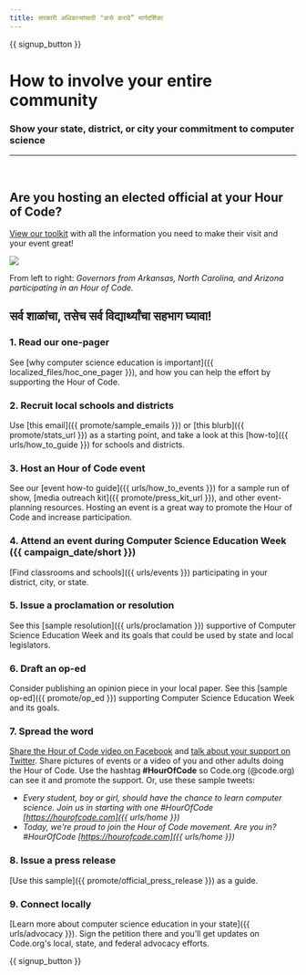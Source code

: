 ```yaml
---
title: सरकारी अधिकाऱ्यांसाठी "कसे करावे” मार्गदर्शिका
---
```


{{ signup_button }}

# How to involve your entire community

### Show your state, district, or city your commitment to computer science

* * *

</br>

## Are you hosting an elected official at your Hour of Code?

[View our toolkit](/files/elected-official.pdf) with all the information you need to make their visit and your event great!

![](/images/fit-800/hoc_govs.png)

From left to right: *Governors from Arkansas, North Carolina, and Arizona participating in an Hour of Code.*

## सर्व शाळांचा, तसेच सर्व विद्यार्थ्यांचा सहभाग घ्यावा!

### 1. Read our one-pager

See [why computer science education is important]({{ localized_files/hoc_one_pager }}), and how you can help the effort by supporting the Hour of Code.

### 2. Recruit local schools and districts

Use [this email]({{ promote/sample_emails }}) or [this blurb]({{ promote/stats_url }}) as a starting point, and take a look at this [how-to]({{ urls/how_to_guide }}) for schools and districts.

### 3. Host an Hour of Code event

See our [event how-to guide]({{ urls/how_to_events }}) for a sample run of show, [media outreach kit]({{ promote/press_kit_url }}), and other event-planning resources. Hosting an event is a great way to promote the Hour of Code and increase participation.

### 4. Attend an event during Computer Science Education Week ({{ campaign_date/short }})

[Find classrooms and schools]({{ urls/events }}) participating in your district, city, or state.

### 5. Issue a proclamation or resolution

See this [sample resolution]({{ urls/proclamation }}) supportive of Computer Science Education Week and its goals that could be used by state and local legislators.

### 6. Draft an op-ed

Consider publishing an opinion piece in your local paper. See this [sample op-ed]({{ promote/op_ed }}) supporting Computer Science Education Week and its goals.

### 7. Spread the word

[Share the Hour of Code video on Facebook](https://www.facebook.com/sharer/sharer.php?u=http%3A%2F%2Fhourofcode.com%2Fus) and [talk about your support on Twitter](https://twitter.com/intent/tweet?url=http%3A%2F%2Fhourofcode.com&text=I%27m%20participating%20in%20this%20year%27s%20%23HourOfCode%2C%20are%20you%3F%20%40codeorg&original_referer=https%3A%2F%2Fwww.google.com%2Furl%3Fq%3Dhttps%253A%252F%252Ftwitter.com%252Fshare%253Fhashtags%253D%2526amp%253Brelated%253Dcodeorg%2526amp%253Btext%253DI%252527m%252Bparticipating%252Bin%252Bthis%252Byear%252527s%252B%252523HourOfCode%25252C%252Bare%252Byou%25253F%252B%252540codeorg%2526amp%253Burl%253Dhttp%25253A%25252F%25252Fhourofcode.com%26sa%3DD%26sntz%3D1%26usg%3DAFQjCNE1GLTUbKZfMlEh9Aj5w0iswz6PYQ&related=codeorg&hashtags=). Share pictures of events or a video of you and other adults doing the Hour of Code. Use the hashtag **#HourOfCode** so Code.org (@code.org) can see it and promote the support. Or, use these sample tweets:

- *Every student, boy or girl, should have the chance to learn computer science. Join us in starting with one #HourOfCode [https://hourofcode.com]({{ urls/home }})*
- *Today, we're proud to join the Hour of Code movement. Are you in? #HourOfCode [https://hourofcode.com]({{ urls/home }})*

### 8. Issue a press release

[Use this sample]({{ promote/official_press_release }}) as a guide.

### 9. Connect locally

[Learn more about computer science education in your state]({{ urls/advocacy }}). Sign the petition there and you’ll get updates on Code.org's local, state, and federal advocacy efforts.

{{ signup_button }}
